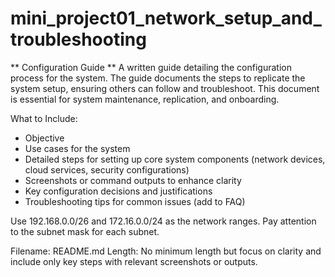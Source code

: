 # mini_project01_network_setup_and_troubleshooting

**
Configuration Guide **
A written guide detailing the configuration process for the system. The guide documents the steps to replicate the system setup, ensuring others can follow and troubleshoot. This document is essential for system maintenance, replication, and onboarding.

What to Include:
- Objective
- Use cases for the system
- Detailed steps for setting up core system components (network devices, cloud services, security configurations)
- Screenshots or command outputs to enhance clarity
- Key configuration decisions and justifications
- Troubleshooting tips for common issues (add to FAQ)

Use 192.168.0.0/26 and 172.16.0.0/24 as the network ranges. Pay attention to the subnet mask for each subnet.

Filename: README.md
Length: No minimum length but focus on clarity and include only key steps with relevant screenshots or outputs.
